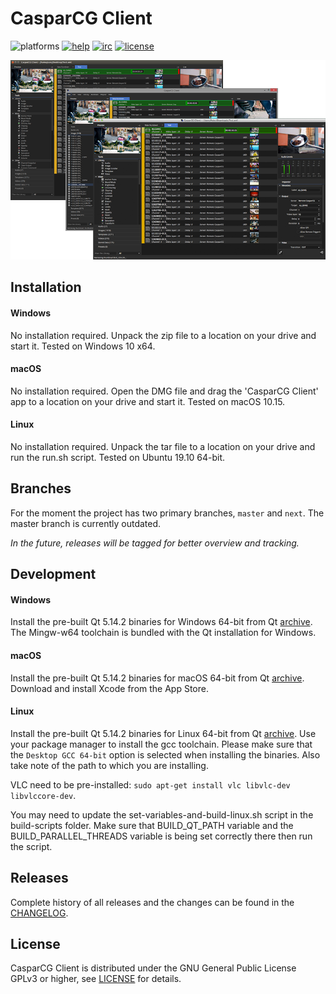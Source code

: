 # CasparCG Client

![platforms](https://img.shields.io/badge/platforms-windows%20%7C%20linux%20%7C%20osx-brightgreen.svg?style=flat-square)
[![help](https://img.shields.io/badge/help-community%20forum-green.svg?style=flat-square)](https://casparcg.com/forum)
[![irc](https://img.shields.io/badge/irc-%23casparcg-green.svg?style=flat-square)](https://kiwiirc.com/client/sinisalo.freenode.net/?nick=Guest|?#CasparCG)
[![license](https://img.shields.io/badge/license-GPLv3-blue.svg?style=flat-square)](LICENSE)

<p align="center"><img src="/src/Widgets/Images/Clients.png"></p>


## Installation

#### Windows
No installation required. Unpack the zip file to a location on your drive and start it. Tested on Windows 10 x64.

#### macOS
No installation required. Open the DMG file and drag the 'CasparCG Client' app to a location on your drive and start it. Tested on macOS 10.15.

#### Linux
No installation required. Unpack the tar file to a location on your drive and run the run.sh script. Tested on Ubuntu 19.10 64-bit.


## Branches
For the moment the project has two primary branches, `master` and `next`. The master branch is currently outdated.

*In the future, releases will be tagged for better overview and tracking.*


## Development

#### Windows
Install the pre-built Qt 5.14.2 binaries for Windows 64-bit from Qt [archive](http://download.qt.io/archive/qt/5.14/5.14.2/). The Mingw-w64 toolchain is bundled with the Qt installation for Windows.

#### macOS
Install the pre-built Qt 5.14.2 binaries for macOS 64-bit from Qt [archive](http://download.qt.io/archive/qt/5.14/5.14.2/). Download and install Xcode from the App Store.

#### Linux
Install the pre-built Qt 5.14.2 binaries for Linux 64-bit from Qt [archive](http://download.qt.io/archive/qt/5.14/5.14.2/). Use your package manager to install the gcc toolchain. Please make sure that the `Desktop GCC 64-bit` option is selected when installing the binaries. Also take note of the path to which you are installing.

VLC need to be pre-installed: `sudo apt-get install vlc libvlc-dev libvlccore-dev`.

You may need to update the set-variables-and-build-linux.sh script in the build-scripts folder. Make sure that BUILD_QT_PATH variable and the BUILD_PARALLEL_THREADS variable is being set correctly there then run the script.


## Releases
Complete history of all releases and the changes can be found in the [CHANGELOG](CHANGELOG).


## License
CasparCG Client is distributed under the GNU General Public License GPLv3 or higher, see [LICENSE](LICENSE) for details.
